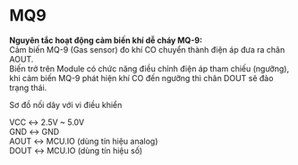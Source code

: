 # MQ9
**Nguyên tắc hoạt động cảm biến khí dễ cháy MQ-9:**  
Cảm biến MQ-9 (Gas sensor) đo khí CO chuyển thành điện áp đưa ra chân AOUT.  
Biến trở trên Module có chức năng điều chỉnh điện áp tham chiếu (ngưỡng), khi cảm biến MQ-9 phát hiện khí CO đến ngưỡng thì chân DOUT sẽ đảo trạng thái.  

Sơ đồ nối dây với vi điều khiển  

VCC ↔ 2.5V ~ 5.0V  
GND ↔ GND  
AOUT ↔ MCU.IO (dùng tín hiệu analog)  
DOUT ↔ MCU.IO (dùng tín hiệu số)  

